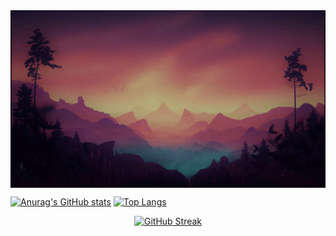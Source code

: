 <img align="center" alt="Coding" width="800" src="ezgif.com-gif-maker.gif">

[![Anurag's GitHub stats](https://github-readme-stats.vercel.app/api?username=NailUspanov&theme=radical&hide=issues,stars&show_icons=true&hide_border=true&card_width=200)](https://github.com/anuraghazra/github-readme-stats)
[![Top Langs](https://github-readme-stats.vercel.app/api/top-langs/?username=NailUspanov&hide=html,css&theme=radical&card_width=250&height=100l&hide_border=true&layout=compact)](https://github.com/anuraghazra/github-readme-stats)
    <p align="center"> [![GitHub Streak](http://github-readme-streak-stats.herokuapp.com?user=NaIlUspanov&theme=radical&hide_border=true&date_format=j%20M%5B%20Y%5D)](https://git.io/streak-stats) </p>


<!--
**NailUspanov/NailUspanov** is a ✨ _special_ ✨ repository because its `README.md` (this file) appears on your GitHub profile.

Here are some ideas to get you started:

- 🔭 I’m currently working on ...
- 🌱 I’m currently learning ...
- 👯 I’m looking to collaborate on ...
- 🤔 I’m looking for help with ...
- 💬 Ask me about ...
- 📫 How to reach me: ...
- 😄 Pronouns: ...
- ⚡ Fun fact: ...
-->
